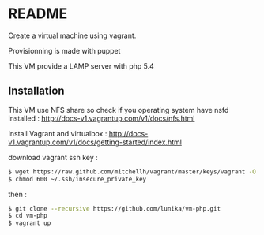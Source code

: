 README
======

Create a virtual machine using vagrant.

Provisionning is made with puppet

This VM provide a LAMP server with php 5.4

Installation
------------

This VM use NFS share so check if you operating system have nsfd installed : http://docs-v1.vagrantup.com/v1/docs/nfs.html

Install Vagrant and virtualbox : http://docs-v1.vagrantup.com/v1/docs/getting-started/index.html

download vagrant ssh key :

``` bash
$ wget https://raw.github.com/mitchellh/vagrant/master/keys/vagrant -O ~/.ssh/insecure_private_key
$ chmod 600 ~/.ssh/insecure_private_key
```

then :

``` bash
$ git clone --recursive https://github.com/lunika/vm-php.git
$ cd vm-php
$ vagrant up
```